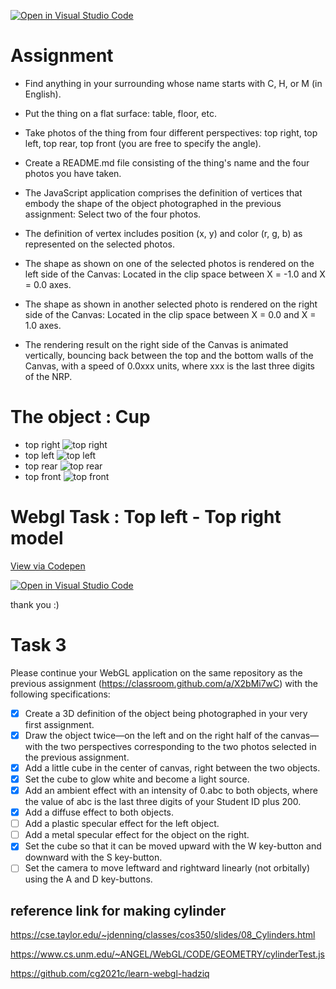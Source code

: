 [![Open in Visual Studio Code](https://classroom.github.com/assets/open-in-vscode-f059dc9a6f8d3a56e377f745f24479a46679e63a5d9fe6f495e02850cd0d8118.svg)](https://classroom.github.com/online_ide?assignment_repo_id=5665330&assignment_repo_type=AssignmentRepo)
# Assignment
* Find anything in your surrounding whose name starts with C, H, or M (in English).
* Put the thing on a flat surface: table, floor, etc.
* Take photos of the thing from four different perspectives: top right, top left, top rear, top front (you are free to specify the angle).
* Create a README.md file consisting of the thing's name and the four photos you have taken.

* The JavaScript application comprises the definition of vertices that embody the shape of the object photographed in the previous assignment: Select two of the four photos.
* The definition of vertex includes position (x, y) and color (r, g, b) as represented on the selected photos.
* The shape as shown on one of the selected photos is rendered on the left side of the Canvas: Located in the clip space between X = -1.0 and X = 0.0 axes.
*  The shape as shown in another selected photo is rendered on the right side of the Canvas: Located in the clip space between X = 0.0 and X = 1.0 axes.
* The rendering result on the right side of the Canvas is animated vertically, bouncing back between the top and the bottom walls of the Canvas, with a speed of 0.0xxx units, where xxx is the last three digits of the NRP.

# The object : Cup 
* top right 
![top right](https://github.com/cg2021c/assignment-1-rihanfarih/blob/main/pictures/right.jpg)
* top left
 ![top left](https://github.com/cg2021c/assignment-1-rihanfarih/blob/main/pictures/left.jpg)
* top rear
 ![top rear](https://github.com/cg2021c/assignment-1-rihanfarih/blob/main/pictures/rear.jpg)
* top front
 ![top front](https://github.com/cg2021c/assignment-1-rihanfarih/blob/main/pictures/front.jpg)
 
 
 # Webgl Task : Top left - Top right model
 
 [View via Codepen](https://codepen.io/rihanfarih/pen/vYZqjYz)
 
 
 [![Open in Visual Studio Code](https://classroom.github.com/assets/open-in-vscode-f059dc9a6f8d3a56e377f745f24479a46679e63a5d9fe6f495e02850cd0d8118.svg)](https://classroom.github.com/online_ide?assignment_repo_id=5665330&assignment_repo_type=AssignmentRepo)
 
 
 thank you :)

# Task 3 
Please continue your WebGL application on the same repository as the previous assignment (https://classroom.github.com/a/X2bMi7wC) with the following specifications: 

- [x] Create a 3D definition of the object being photographed in your very first assignment. 
- [x] Draw the object twice—on the left and on the right half of the canvas—with the two perspectives corresponding to the two photos selected in the previous assignment. 
- [x] Add a little cube in the center of canvas, right between the two objects.
- [x] Set the cube to glow white and become a light source.
- [x] Add an ambient effect with an intensity of 0.abc to both objects, where the value of abc is the last three digits of your Student ID plus 200.
- [x] Add a diffuse effect to both objects.
- [ ] Add a plastic specular effect for the left object.
- [ ] Add a metal specular effect for the object on the right.
- [x] Set the cube so that it can be moved upward with the W key-button and downward with the S key-button.
- [ ] Set the camera to move leftward and rightward linearly (not orbitally) using the A and D key-buttons.
## reference link for making cylinder
https://cse.taylor.edu/~jdenning/classes/cos350/slides/08_Cylinders.html

https://www.cs.unm.edu/~ANGEL/WebGL/CODE/GEOMETRY/cylinderTest.js

https://github.com/cg2021c/learn-webgl-hadziq

